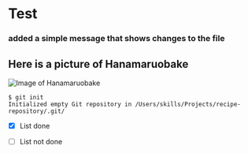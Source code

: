 # Test

### added a simple message that shows changes to the file

## Here is a picture of Hanamaruobake
![Image of Hanamaruobake](https://github.com/user-attachments/assets/991b7c9c-75e5-4154-8905-20c82c4d964a)

```
$ git init
Initialized empty Git repository in /Users/skills/Projects/recipe-repository/.git/
```

- [x] List done
- [ ] List not done

  
